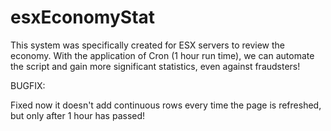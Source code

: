 # esxEconomyStat

This system was specifically created for ESX servers to review the economy. With the application of Cron (1 hour run time), we can automate the script and gain more significant statistics, even against fraudsters!

BUGFIX:

Fixed now it doesn't add continuous rows every time the page is refreshed, but only after 1 hour has passed!
